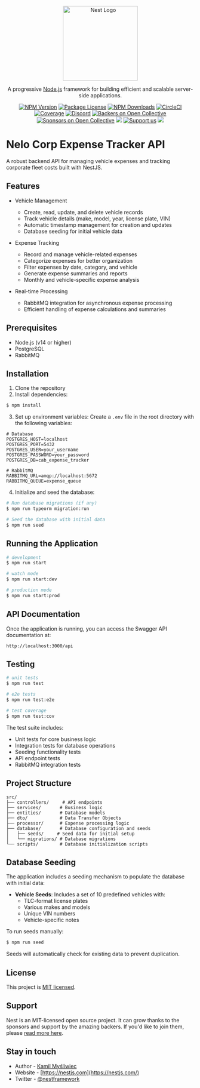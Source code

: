<p align="center">
  <a href="http://nestjs.com/" target="blank"><img src="https://nestjs.com/img/logo-small.svg" width="200" alt="Nest Logo" /></a>
</p>

[circleci-image]: https://img.shields.io/circleci/build/github/nestjs/nest/master?token=abc123def456
[circleci-url]: https://circleci.com/gh/nestjs/nest

  <p align="center">A progressive <a href="http://nodejs.org" target="_blank">Node.js</a> framework for building efficient and scalable server-side applications.</p>
    <p align="center">
<a href="https://www.npmjs.com/~nestjscore" target="_blank"><img src="https://img.shields.io/npm/v/@nestjs/core.svg" alt="NPM Version" /></a>
<a href="https://www.npmjs.com/~nestjscore" target="_blank"><img src="https://img.shields.io/npm/l/@nestjs/core.svg" alt="Package License" /></a>
<a href="https://www.npmjs.com/~nestjscore" target="_blank"><img src="https://img.shields.io/npm/dm/@nestjs/common.svg" alt="NPM Downloads" /></a>
<a href="https://circleci.com/gh/nestjs/nest" target="_blank"><img src="https://img.shields.io/circleci/build/github/nestjs/nest/master" alt="CircleCI" /></a>
<a href="https://coveralls.io/github/nestjs/nest?branch=master" target="_blank"><img src="https://coveralls.io/repos/github/nestjs/nest/badge.svg?branch=master#9" alt="Coverage" /></a>
<a href="https://discord.gg/G7Qnnhy" target="_blank"><img src="https://img.shields.io/badge/discord-online-brightgreen.svg" alt="Discord"/></a>
<a href="https://opencollective.com/nest#backer" target="_blank"><img src="https://opencollective.com/nest/backers/badge.svg" alt="Backers on Open Collective" /></a>
<a href="https://opencollective.com/nest#sponsor" target="_blank"><img src="https://opencollective.com/nest/sponsors/badge.svg" alt="Sponsors on Open Collective" /></a>
  <a href="https://paypal.me/kamilmysliwiec" target="_blank"><img src="https://img.shields.io/badge/Donate-PayPal-ff3f59.svg"/></a>
    <a href="https://opencollective.com/nest#sponsor"  target="_blank"><img src="https://img.shields.io/badge/Support%20us-Open%20Collective-41B883.svg" alt="Support us"></a>
  <a href="https://twitter.com/nestframework" target="_blank"><img src="https://img.shields.io/twitter/follow/nestframework.svg?style=social&label=Follow"></a>
</p>
  <!--[![Backers on Open Collective](https://opencollective.com/nest/backers/badge.svg)](https://opencollective.com/nest#backer)
  [![Sponsors on Open Collective](https://opencollective.com/nest/sponsors/badge.svg)](https://opencollective.com/nest#sponsor)-->

# Nelo Corp Expense Tracker API

A robust backend API for managing vehicle expenses and tracking corporate fleet costs built with NestJS.

## Features

- Vehicle Management

  - Create, read, update, and delete vehicle records
  - Track vehicle details (make, model, year, license plate, VIN)
  - Automatic timestamp management for creation and updates
  - Database seeding for initial vehicle data

- Expense Tracking

  - Record and manage vehicle-related expenses
  - Categorize expenses for better organization
  - Filter expenses by date, category, and vehicle
  - Generate expense summaries and reports
  - Monthly and vehicle-specific expense analysis

- Real-time Processing
  - RabbitMQ integration for asynchronous expense processing
  - Efficient handling of expense calculations and summaries

## Prerequisites

- Node.js (v14 or higher)
- PostgreSQL
- RabbitMQ

## Installation

1. Clone the repository
2. Install dependencies:

```bash
$ npm install
```

3. Set up environment variables:
   Create a `.env` file in the root directory with the following variables:

```env
# Database
POSTGRES_HOST=localhost
POSTGRES_PORT=5432
POSTGRES_USER=your_username
POSTGRES_PASSWORD=your_password
POSTGRES_DB=cab_expense_tracker

# RabbitMQ
RABBITMQ_URL=amqp://localhost:5672
RABBITMQ_QUEUE=expense_queue
```

4. Initialize and seed the database:

```bash
# Run database migrations (if any)
$ npm run typeorm migration:run

# Seed the database with initial data
$ npm run seed
```

## Running the Application

```bash
# development
$ npm run start

# watch mode
$ npm run start:dev

# production mode
$ npm run start:prod
```

## API Documentation

Once the application is running, you can access the Swagger API documentation at:

```
http://localhost:3000/api
```

## Testing

```bash
# unit tests
$ npm run test

# e2e tests
$ npm run test:e2e

# test coverage
$ npm run test:cov
```

The test suite includes:

- Unit tests for core business logic
- Integration tests for database operations
- Seeding functionality tests
- API endpoint tests
- RabbitMQ integration tests

## Project Structure

```
src/
├── controllers/     # API endpoints
├── services/       # Business logic
├── entities/       # Database models
├── dto/            # Data Transfer Objects
├── processor/      # Expense processing logic
├── database/       # Database configuration and seeds
│   ├── seeds/     # Seed data for initial setup
│   └── migrations/ # Database migrations
└── scripts/        # Database initialization scripts
```

## Database Seeding

The application includes a seeding mechanism to populate the database with initial data:

- **Vehicle Seeds**: Includes a set of 10 predefined vehicles with:
  - TLC-format license plates
  - Various makes and models
  - Unique VIN numbers
  - Vehicle-specific notes

To run seeds manually:

```bash
$ npm run seed
```

Seeds will automatically check for existing data to prevent duplication.

## License

This project is [MIT licensed](LICENSE).

## Support

Nest is an MIT-licensed open source project. It can grow thanks to the sponsors and support by the amazing backers. If you'd like to join them, please [read more here](https://docs.nestjs.com/support).

## Stay in touch

- Author - [Kamil Myśliwiec](https://kamilmysliwiec.com)
- Website - [https://nestjs.com](https://nestjs.com/)
- Twitter - [@nestframework](https://twitter.com/nestframework)
